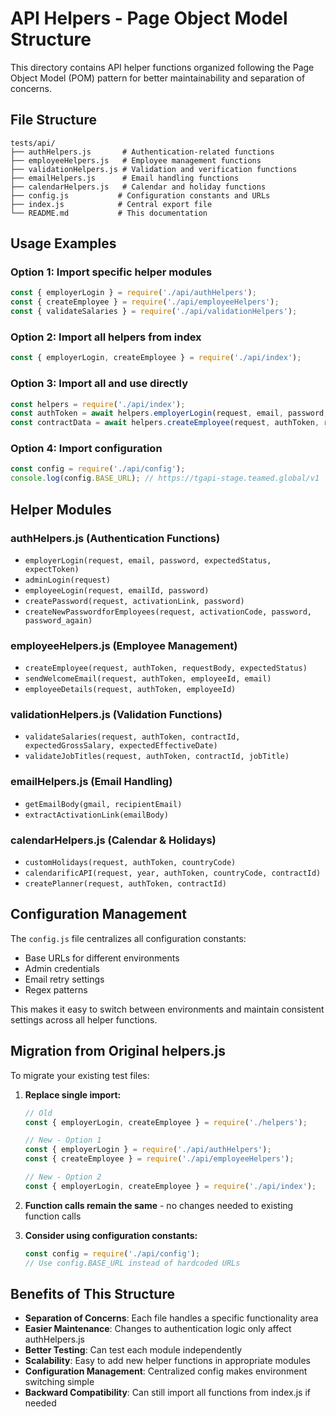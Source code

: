 # API Helpers - Page Object Model Structure

This directory contains API helper functions organized following the Page Object Model (POM) pattern for better maintainability and separation of concerns.

## File Structure

```
tests/api/
├── authHelpers.js       # Authentication-related functions
├── employeeHelpers.js   # Employee management functions  
├── validationHelpers.js # Validation and verification functions
├── emailHelpers.js      # Email handling functions
├── calendarHelpers.js   # Calendar and holiday functions
├── config.js           # Configuration constants and URLs
├── index.js            # Central export file
└── README.md           # This documentation
```

## Usage Examples

### Option 1: Import specific helper modules
```javascript
const { employerLogin } = require('./api/authHelpers');
const { createEmployee } = require('./api/employeeHelpers');
const { validateSalaries } = require('./api/validationHelpers');
```

### Option 2: Import all helpers from index
```javascript
const { employerLogin, createEmployee } = require('./api/index');
```

### Option 3: Import all and use directly
```javascript
const helpers = require('./api/index');
const authToken = await helpers.employerLogin(request, email, password, 201, true);
const contractData = await helpers.createEmployee(request, authToken, requestBody, 201);
```

### Option 4: Import configuration
```javascript
const config = require('./api/config');
console.log(config.BASE_URL); // https://tgapi-stage.teamed.global/v1
```

## Helper Modules

### authHelpers.js (Authentication Functions)
- `employerLogin(request, email, password, expectedStatus, expectToken)`
- `adminLogin(request)`
- `employeeLogin(request, emailId, password)`
- `createPassword(request, activationLink, password)`
- `createNewPasswordforEmployees(request, activationCode, password, password_again)`

### employeeHelpers.js (Employee Management)
- `createEmployee(request, authToken, requestBody, expectedStatus)`
- `sendWelcomeEmail(request, authToken, employeeId, email)`
- `employeeDetails(request, authToken, employeeId)`

### validationHelpers.js (Validation Functions)
- `validateSalaries(request, authToken, contractId, expectedGrossSalary, expectedEffectiveDate)`
- `validateJobTitles(request, authToken, contractId, jobTitle)`

### emailHelpers.js (Email Handling)
- `getEmailBody(gmail, recipientEmail)`
- `extractActivationLink(emailBody)`

### calendarHelpers.js (Calendar & Holidays)
- `customHolidays(request, authToken, countryCode)`
- `calendarificAPI(request, year, authToken, countryCode, contractId)`
- `createPlanner(request, authToken, contractId)`

## Configuration Management

The `config.js` file centralizes all configuration constants:

- Base URLs for different environments
- Admin credentials
- Email retry settings
- Regex patterns

This makes it easy to switch between environments and maintain consistent settings across all helper functions.

## Migration from Original helpers.js

To migrate your existing test files:

1. **Replace single import:**
   ```javascript
   // Old
   const { employerLogin, createEmployee } = require('./helpers');

   // New - Option 1
   const { employerLogin } = require('./api/authHelpers');
   const { createEmployee } = require('./api/employeeHelpers');

   // New - Option 2  
   const { employerLogin, createEmployee } = require('./api/index');
   ```

2. **Function calls remain the same** - no changes needed to existing function calls

3. **Consider using configuration constants:**
   ```javascript
   const config = require('./api/config');
   // Use config.BASE_URL instead of hardcoded URLs
   ```

## Benefits of This Structure

- **Separation of Concerns**: Each file handles a specific functionality area
- **Easier Maintenance**: Changes to authentication logic only affect authHelpers.js
- **Better Testing**: Can test each module independently
- **Scalability**: Easy to add new helper functions in appropriate modules
- **Configuration Management**: Centralized config makes environment switching simple
- **Backward Compatibility**: Can still import all functions from index.js if needed 